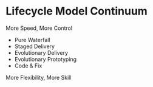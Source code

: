 
# Lifecycle Model Continuum

More Speed, More Control

- Pure Waterfall
- Staged Delivery
- Evolutionary Delivery
- Evolutionary Prototyping
- Code & Fix

More Flexibility, More Skill